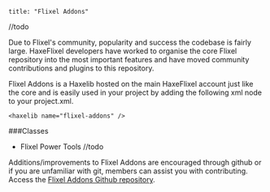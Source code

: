 ```
title: "Flixel Addons"
```

//todo



Due to Flixel's community, popularity and success the codebase is fairly large. HaxeFlixel developers have worked to organise the core Flixel repository into the most important features and have moved community contributions and plugins to this repository. 

Flixel Addons is a Haxelib hosted on the main HaxeFlixel account just like the core and is easily used in your project by adding the following xml node to your project.xml.

	<haxelib name="flixel-addons" />

###Classes

- Flixel Power Tools
//todo

Additions/improvements to Flixel Addons are encouraged through github or if you are unfamiliar with git, members can assist you with contributing. Access the [Flixel Addons Github repository](https://github.com/HaxeFlixel/flixel-addons).